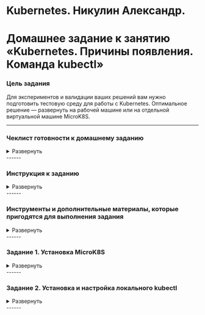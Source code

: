 # Kubernetes. Никулин Александр. 
# Домашнее задание к занятию «Kubernetes. Причины появления. Команда kubectl»

### Цель задания

Для экспериментов и валидации ваших решений вам нужно подготовить тестовую среду для работы с Kubernetes. Оптимальное решение — развернуть на рабочей машине или на отдельной виртуальной машине MicroK8S.

------

### Чеклист готовности к домашнему заданию

<details>
  <summary>Развернуть</summary>

  1. Личный компьютер с ОС Linux или MacOS 

  или

  2. ВМ c ОС Linux в облаке либо ВМ на локальной машине для установки MicroK8S  
</details>
------

### Инструкция к заданию

<details>
  <summary>Развернуть</summary>

  1. Установка MicroK8S:
      - sudo apt update,
      - sudo apt install snapd,
      - sudo snap install microk8s --classic,
      - добавить локального пользователя в группу `sudo usermod -a -G microk8s $USER`,
      - изменить права на папку с конфигурацией `sudo chown -f -R $USER ~/.kube`.

  2. Полезные команды:
      - проверить статус `microk8s status --wait-ready`;
      - подключиться к microK8s и получить информацию можно через команду `microk8s command`, например, `microk8s kubectl get nodes`;
      - включить addon можно через команду `microk8s enable`; 
      - список addon `microk8s status`;
      - вывод конфигурации `microk8s config`;
      - проброс порта для подключения локально `microk8s kubectl port-forward -n kube-system service/kubernetes-dashboard 10443:443`.

  3. Настройка внешнего подключения:
      - отредактировать файл /var/snap/microk8s/current/certs/csr.conf.template
      ```shell
      # [ alt_names ]
      # Add
      # IP.4 = 123.45.67.89
      ```
      - обновить сертификаты `sudo microk8s refresh-certs --cert front-proxy-client.crt`.

  4. Установка kubectl:
      - curl -LO https://storage.googleapis.com/kubernetes-release/release/`curl -s https://storage.googleapis.com/kubernetes-release/release/stable.txt`/bin/linux/amd64/kubectl;
      - chmod +x ./kubectl;
      - sudo mv ./kubectl /usr/local/bin/kubectl;
      - настройка автодополнения в текущую сессию `bash source <(kubectl completion bash)`;
      - добавление автодополнения в командную оболочку bash `echo "source <(kubectl completion bash)" >> ~/.bashrc`.
</details>
------

### Инструменты и дополнительные материалы, которые пригодятся для выполнения задания

<details>
  <summary>Развернуть</summary>

  1. [Инструкция](https://microk8s.io/docs/getting-started) по установке MicroK8S.
  2. [Инструкция](https://kubernetes.io/ru/docs/reference/kubectl/cheatsheet/#bash) по установке автодополнения **kubectl**.
  3. [Шпаргалка](https://kubernetes.io/ru/docs/reference/kubectl/cheatsheet/) по **kubectl**.
</details>
------

### Задание 1. Установка MicroK8S
<details>
  <summary>Развернуть</summary>

  1. Установить MicroK8S на локальную машину или на удалённую виртуальную машину.
      > ![alt text](imgs/image81.png) \
      > ![alt text](imgs/image99.png) \
      > ![alt text](imgs/image98.png) \
      > ![alt text](imgs/image97.png)
  2. Установить dashboard.
      > ![alt text](imgs/image96.png)
  3. Сгенерировать сертификат для подключения к внешнему ip-адресу.
      > ![alt text](imgs/image90.png) \
      > ![alt text](imgs/image89.png)
</details>
------

### Задание 2. Установка и настройка локального kubectl
<details>
  <summary>Развернуть</summary>

  1. Установить на локальную машину kubectl.
      > ![alt text](imgs/image81.png) \
      > ![alt text](imgs/image92.png) \
      > ![alt text](imgs/image91.png)
  2. Настроить локально подключение к кластеру.
      > ![alt text](imgs/image87.png) \
      > ![alt text](imgs/image88.png) \
      > ![alt text](imgs/image86.png) \
      > ![alt text](imgs/image85.png)
  3. Подключиться к дашборду с помощью port-forward.
      > ![alt text](imgs/image84.png) \
      > ![alt text](imgs/image83.png) \
      > ![alt text](imgs/image79.png) \
      > ![alt text](imgs/image80.png) \
      > ![alt text](imgs/image82.png)
</details>
------

